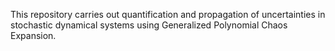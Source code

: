 This repository carries out quantification and propagation of uncertainties in stochastic dynamical systems using Generalized Polynomial Chaos Expansion.
